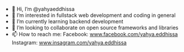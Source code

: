 - 👋 Hi, I’m @yahyaeddhissa
- 👀 I’m interested in fullstack web development and coding in general
- 🌱 I’m currently learning backend development
- 💞️ I’m looking to collaborate on open source frameworks and libraries
- 📫 How to reach me: Facebook: www.facebook.com/yahya.eddhissa Instagram: www.insagram.com/yahya.eddhissa

<!---
yahyaeddhissa/yahyaeddhissa is a ✨ special ✨ repository because its `README.md` (this file) appears on your GitHub profile.
You can click the Preview link to take a look at your changes.
--->
